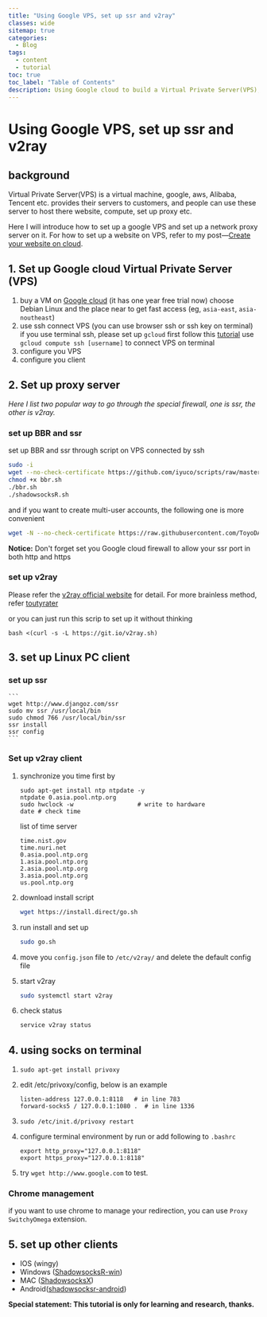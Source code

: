 ```yaml
---
title: "Using Google VPS, set up ssr and v2ray"
classes: wide
sitemap: true
categories:
  - Blog
tags:
  - content
  - tutorial
toc: true
toc_label: "Table of Contents"
description: Using Google cloud to build a Virtual Private Server(VPS), set up ssr and v2ray
---
```


# Using Google VPS, set up ssr and v2ray

## background

Virtual Private Server(VPS) is a virtual machine, google, aws, Alibaba, Tencent etc. provides their servers to customers, and  people can use these server to host there website, compute, set up proxy etc.

Here I will introduce how to set up a google VPS  and set up a network proxy server on it. For how to set up a website on VPS, refer to my post—[Create your website on cloud](<https://dongdongbh.tech/resource/create-website/>).

## 1. Set up Google cloud Virtual Private Server (VPS)

1. buy a VM on [Google cloud](https://cloud.google.com/) (it has one year free trial now)
    choose Debian Linux and the place near to get fast access (eg, `asia-east`, `asia-noutheast`)
2. use ssh connect VPS (you can use browser ssh or ssh key on terminal)
    if you use terminal ssh, please set up `gcloud` first follow this [tutorial](https://cloud.google.com/compute/docs/instances/connecting-to-instance?hl=zh-cn)
    use `gcloud compute ssh [username]` to connect VPS on terminal
3. configure you VPS
4. configure you client

## 2. Set up proxy server

*Here I list two popular way to go through the special firewall, one is ssr, the other is v2ray.*

### set up BBR and ssr
set up BBR and ssr through script on VPS connected by ssh

```bash
sudo -i
wget --no-check-certificate https://github.com/iyuco/scripts/raw/master/bbr.sh
chmod +x bbr.sh
./bbr.sh
./shadowsocksR.sh
```
and if you want to create multi-user accounts, the following one is more convenient

```bash
wget -N --no-check-certificate https://raw.githubusercontent.com/ToyoDAdoubi/doubi/master/ssrmu.sh && chmod +x ssrmu.sh && bash ssrmu.sh
```

**Notice:** Don't forget set you Google cloud firewall to allow your ssr port in both http and https

### set up v2ray

Please refer the [v2ray official website](<https://www.v2ray.com/>)  for detail. For more brainless method, refer [toutyrater](<https://toutyrater.github.io/>)

or you can just run this scrip to set up it without thinking

```
bash <(curl -s -L https://git.io/v2ray.sh)
```


## 3. set up Linux PC client

### set up ssr
    ```
    wget http://www.djangoz.com/ssr
    sudo mv ssr /usr/local/bin
    sudo chmod 766 /usr/local/bin/ssr
    ssr install
    ssr config
    ```

###  Set up v2ray client

1. synchronize you time first by 

   ```
   sudo apt-get install ntp ntpdate -y
   ntpdate 0.asia.pool.ntp.org  
   sudo hwclock -w 					# write to hardware
   date # check time
   ```

   list of time server

   ```
   time.nist.gov  
   time.nuri.net  
   0.asia.pool.ntp.org  
   1.asia.pool.ntp.org  
   2.asia.pool.ntp.org  
   3.asia.pool.ntp.org
   us.pool.ntp.org 
   ```
2. download install script 

   ```bash
   wget https://install.direct/go.sh   
   ```

3. run install and set up

   ```bash
   sudo go.sh
   ```

4. move you `config.json` file to `/etc/v2ray/` and delete the default config file

5. start v2ray

   ```bash
   sudo systemctl start v2ray
   ```

6. check status

   ```bash
   service v2ray status
   ```

## 4. using socks on terminal

1. `sudo apt-get install privoxy`

2. edit /etc/privoxy/config, below is an example
    ```
    listen-address 127.0.0.1:8118   # in line 783
    forward-socks5 / 127.0.0.1:1080 .  # in line 1336
    ```

3. `sudo /etc/init.d/privoxy restart`

4. configure terminal environment by run or add following to `.bashrc`

    ```
    export http_proxy="127.0.0.1:8118"
    export https_proxy="127.0.0.1:8118"
    ```
5. try `wget http://www.google.com` to test.

### Chrome management
if you want to use chrome to manage your redirection, you can use `Proxy SwitchyOmega` extension.

## 5. set up other clients
* IOS (wingy)
* Windows ([ShadowsocksR-win](https://github.com/shadowsocksr-rm/shadowsocksr-csharp))
*  MAC ([ShadowsocksX](https://github.com/shadowsocks/ShadowsocksX-NG))
* Android([shadowsocksr-android](https://github.com/milkice233/shadowsocksr-android))

__Special statement: This tutorial is only for learning and research, thanks.__

